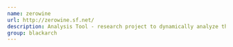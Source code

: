 ```yaml
---
name: zerowine
url: http://zerowine.sf.net/
description: Analysis Tool - research project to dynamically analyze the behavior of malware URL : http://zerowine.sf.net/ Groups : blackarch blackarch-malware blackarch-reversing
group: blackarch
---
```

